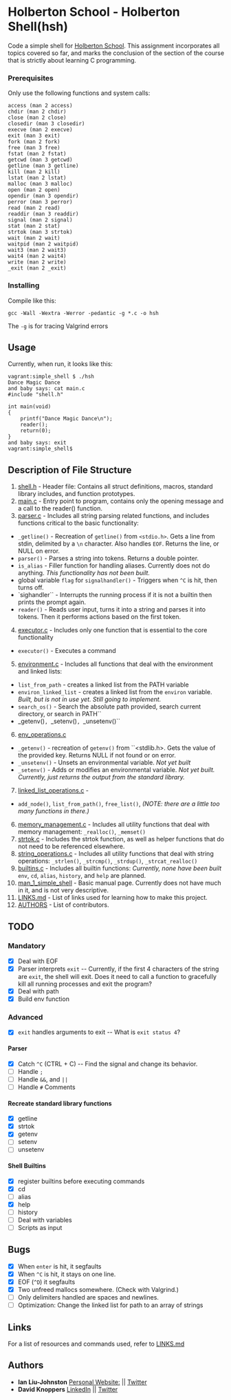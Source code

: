 # Holberton School - Holberton Shell(hsh)
Code a simple shell for [Holberton School](https://www.holbertonschool.com/). This assignment incorporates all topics covered so far, and marks the conclusion of the section of the course that is strictly about learning C programming.

### Prerequisites
Only use the following functions and system calls:
```
access (man 2 access)
chdir (man 2 chdir)
close (man 2 close)
closedir (man 3 closedir)
execve (man 2 execve)
exit (man 3 exit)
fork (man 2 fork)
free (man 3 free)
fstat (man 2 fstat)
getcwd (man 3 getcwd)
getline (man 3 getline)
kill (man 2 kill)
lstat (man 2 lstat)
malloc (man 3 malloc)
open (man 2 open)
opendir (man 3 opendir)
perror (man 3 perror)
read (man 2 read)
readdir (man 3 readdir)
signal (man 2 signal)
stat (man 2 stat)
strtok (man 3 strtok)
wait (man 2 wait)
waitpid (man 2 waitpid)
wait3 (man 2 wait3)
wait4 (man 2 wait4)
write (man 2 write)
_exit (man 2 _exit)
```

### Installing
Compile like this:
```
gcc -Wall -Wextra -Werror -pedantic -g *.c -o hsh
```
The ``-g`` is for tracing Valgrind errors

## Usage
Currently, when run, it looks like this:
```
vagrant:simple_shell $ ./hsh
Dance Magic Dance
and baby says: cat main.c
#include "shell.h"

int main(void)
{
	printf("Dance Magic Dance\n");
	reader();
	return(0);
}
and baby says: exit 
vagrant:simple_shell$ 
```

## Description of File Structure
1. [shell.h](shell.h) - Header file: Contains all struct definitions, macros, standard library includes, and function prototypes.
2. [main.c](main.c) - Entry point to program, contains only the opening message and a call to the reader() function.
3. [parser.c](parser.c) - Includes all string parsing related functions, and includes functions critical to the basic functionality:
  * ``_getline()`` - Recreation of ``getline()`` from ``<stdio.h>``. Gets a line from stdin, delimited by a ``\n`` character. Also handles ``EOF``. Returns the line, or NULL on error. 
  * ``parser()`` - Parses a string into tokens. Returns a double pointer.
  * ``is_alias`` - Filler function for handling aliases. Currently does not do anything. <em> This functionality has not been built.</em>
  * global variable ``flag`` for ``signalhandler()`` - Triggers when ``^C`` is hit, then turns off.
  * `sighandler`` - Interrupts the running process if it is not a builtin then prints the prompt again.
  * ``reader()`` - Reads user input, turns it into a string and parses it into tokens. Then it performs actions based on the first token.
4. [executor.c](executor.c) - Includes only one function that is essential to the core functionality
  * ``executor()`` - Executes a command
5. [environment.c](environment.c) - Includes all functions that deal with the environment and linked lists:
  * ``list_from_path`` - creates a linked list from the PATH variable
  * ``environ_linked_list`` - creates a linked list from the ``environ`` variable. <em>Built, but is not in use yet. Still going to implement.</em>
  * ``search_os()`` - Search the absolute path provided, search current directory, or search in PATH``
  * _getenv()``, ``_setenv()``, ``_unsetenv()``
6. [env_operations.c](env_operations.c)
  * ``_getenv()`` - recreation of ``getenv()`` from ``<stdlib.h>. Gets the value of the provided key. Returns NULL if not found or on error.
  * ``_unsetenv()`` - Unsets an environmental variable. <em>Not yet built</em>
  * ``_setenv()`` - Adds or modifies an environmental variable. <em>Not yet built. Currently, just returns the output from the standard library.</em>
7. [linked_list_operations.c](linked_list_operations.c) - 
  * ``add_node()``, ``list_from_path()``, ``free_list()``,  <em>(NOTE: there are a little too many functions in there.)</em>
6. [memory_management.c](memory_management.c) - Includes all utility functions that deal with memory management: ``_realloc()``, ``_memset()``
7. [strtok.c](strtok.c) - Includes the strtok function, as well as helper functions that do not need to be referenced elsewhere.
8. [string_operations.c](string_operations.c) - Includes all utility functions that deal with string operations: ``_strlen()``, ``_strcmp()``, ``_strdup()``, ``_strcat_realloc()`` 
7. [builtins.c](builtins.c) - Includes all builtin functions: <em>Currently, none have been built</em> ``env``, ``cd``, ``alias``, ``history``, and ``help`` are planned. 
9. [man_1_simple_shell](man_1_simple_shell) - Basic manual page. Currently does not have much in it, and is not very descriptive.
10. [LINKS.md](LINKS.md) - List of links used for learning how to make this project.
11. [AUTHORS](AUTHORS) - List of contributors.

## TODO
### Mandatory
- [x] Deal with EOF
- [x] Parser interprets ``exit`` -- Currently, if the first 4 characters of the string are ``exit``, the shell will exit. Does it need to call a function to gracefully kill all running processes and exit the program?
- [x] Deal with path
- [x] Build env function

### Advanced
- [x] ``exit`` handles arguments to exit -- What is ``exit status 4``?

#### Parser
- [x] Catch ``^C`` (CTRL + C) -- Find the signal and change its behavior.
- [ ] Handle ``;``
- [ ] Handle ``&&``, and ``||``
- [ ] Handle ``#`` Comments

#### Recreate standard library functions
- [x] getline
- [x] strtok
- [x] getenv
- [ ] setenv
- [ ] unsetenv

#### Shell Builtins
- [x] register builtins before executing commands
- [x] cd
- [ ] alias
- [x] help
- [ ] history
- [ ] Deal with variables
- [ ] Scripts as input

## Bugs
- [x] When ``enter`` is hit, it segfaults
- [x] When ``^C`` is hit, it stays on one line.
- [x] EOF (``^D``) it segfaults
- [x] Two unfreed mallocs somewhere. (Check with Valgrind.)
- [ ] Only delimiters handled are spaces and newlines.
- [ ] Optimization: Change the linked list for path to an array of strings

## Links
For a list of resources and commands used, refer to [LINKS.md](LINKS.md)

## Authors
* **Ian Liu-Johnston** [Personal Website:](http://ianxaunliu-johnston.com) || [Twitter](https://twitter.com/Concativerse)
* **David Knoppers** [LinkedIn](https://www.linkedin.com/in/dknoppers) || [Twitter](https://twitter.com/dxknoppers)
